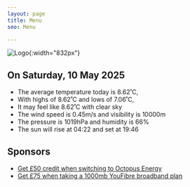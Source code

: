 ```yaml
---
layout: page
title: Menu
seo: Menu

---
```


![Logo](/images/logo.jpg){:width="832px"}

<!-- weather_marker starts -->
## On Saturday, 10 May 2025

- The average temperature today is 8.62˚C,
- With highs of 8.62˚C and lows of 7.06˚C,
- It may feel like 8.62˚C with clear sky
- The wind speed is 0.45m/s and visibility is 10000m
- The pressure is 1019hPa and humidity is 66%
- The sun will rise at 04:22 and set at 19:46

<!-- weather_marker ends -->

## Sponsors

- [Get £50 credit when switching to Octopus Energy](https://bit.ly/3oD1nnS)
- [Get £75 when taking a 1000mb YouFibre broadband plan](https://aklam.io/91zWhU?)
